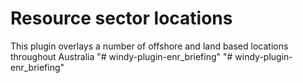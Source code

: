 # Resource sector locations
This plugin overlays a number of offshore and land based locations throughout Australia "# windy-plugin-enr_briefing" 
"# windy-plugin-enr_briefing" 
